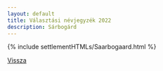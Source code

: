 ```yaml
---
layout: default
title: Választási névjegyzék 2022
description: Sárbogárd
---
```


{% include settlementHTMLs/Saarbogaard.html %}

[Vissza](../)